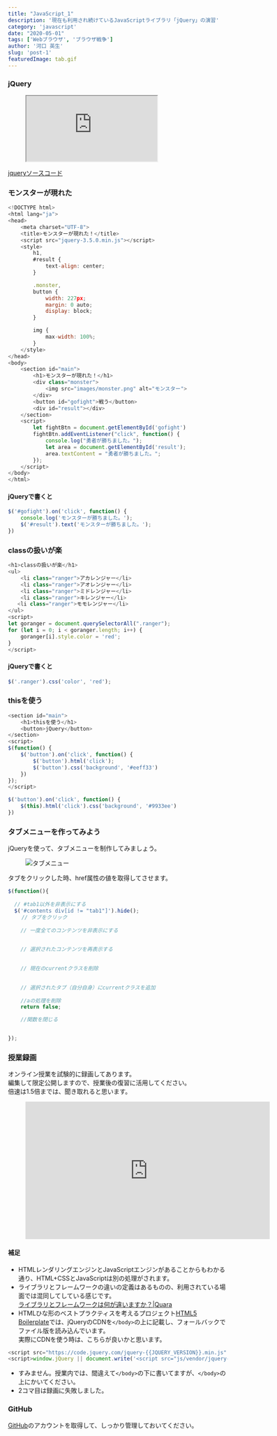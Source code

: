 ```yaml
---
title: "JavaScript_1"
description: '現在も利用され続けているJavaScriptライブラリ「jQuery」の演習'
category: 'javascript'
date: "2020-05-01"
tags: ['Webブラウザ', 'ブラウザ戦争']
author: '河口 英生'
slug: 'post-1'
featuredImage: tab.gif
---
```

<div class="post-section">
<h3 class="title is-5" >jQuery</h3>
<figure class="is-fullwidth slide">
  <iframe src="https://drive.google.com/file/d/1dm6vOaAE_49Oo-5b0rUBkLZOm1l8lXFS/preview"></iframe>
</figure>

[jqueryソースコード](https://drive.google.com/open?id=17LSj9m-K_G2d-LX3H-MERdCbILl6DxjP)

</div>
<div class="post-section">
<h3 class="title is-5" >モンスターが現れた</h3>

```javascript
<!DOCTYPE html>
<html lang="ja">
<head>
    <meta charset="UTF-8">
    <title>モンスターが現れた！</title>
    <script src="jquery-3.5.0.min.js"></script>
    <style>
        h1,
        #result {
            text-align: center;
        }

        .monster,
        button {
            width: 227px;
            margin: 0 auto;
            display: block;
        }

        img {
            max-width: 100%;
        }
    </style>
</head>
<body>
    <section id="main">
        <h1>モンスターが現れた！</h1>
        <div class="monster">
            <img src="images/monster.png" alt="モンスター">
        </div>
        <button id="gofight">戦う</button>
        <div id="result"></div>
    </section>
    <script>
        let fightBtn = document.getElementById('gofight')
        fightBtn.addEventListener("click", function() {
            console.log("勇者が勝ちました。");
            let area = document.getElementById('result');
            area.textContent = "勇者が勝ちました。";
        });
    </script>
</body>
</html>
```

<h4 class="title is-6" >jQueryで書くと</h4>

```javascript
$('#gofight').on('click', function() {
    console.log('モンスターが勝ちました。');
    $('#result').text('モンスターが勝ちました。');
})
```

</div>
<div class="post-section">
<h3 class="title is-5" >classの扱いが楽</h3>

```javascript
<h1>classの扱いが楽</h1>
<ul>
    <li class="ranger">アカレンジャー</li>
    <li class="ranger">アオレンジャー</li>
    <li class="ranger">ミドレンジャー</li>
    <li class="ranger">キレンジャー</li>
   <li class="ranger">モモレンジャー</li>
</ul>
<script>
let goranger = document.querySelectorAll(".ranger");
for (let i = 0; i < goranger.length; i++) {
    goranger[i].style.color = 'red';
}
</script>
```

<h4 class="title is-6" >jQueryで書くと</h4>

```javascript
$('.ranger').css('color', 'red');
```
<h3 class="title is-5" >thisを使う</h3>

```javascript
<section id="main">
    <h1>thisを使う</h1>
    <button>jQuery</button>
</section>
<script>
$(function() {
    $('button').on('click', function() {
        $('button').html('click');
        $('button').css('background', '#eeff33')
    })
});
</script>
```

```javascript
$('button').on('click', function() {
    $(this).html('click').css('background', '#9933ee')
})
```

</div>
<div class="post-section">
<h3 class="title is-5" >タブメニューを作ってみよう</h3>

jQueryを使って、タブメニューを制作してみましょう。

<figure class="is-fullwidth">

![タブメニュー](https://drive.google.com/uc?export=view&id=1CwhwbQHOFcJhUOIPYNweoISbHAjiIYQZ)

</figure>

タブをクリックした時、href属性の値を取得してさせます。

```javascript
$(function(){
  
  // #tab1以外を非表示にする
  $('#contents div[id != "tab1"]').hide();
　　 // タブをクリック
  
    // 一度全てのコンテンツを非表示にする
    

    // 選択されたコンテンツを再表示する
    

    // 現在のcurrentクラスを削除
    

    // 選択されたタブ（自分自身）にcurrentクラスを追加
    
    //aの処理を削除
    return false;

    //関数を閉じる


});
```

</div>
<div class="post-section">
<h3 class="title is-5" >授業録画</h3>

オンライン授業を試験的に録画してあります。  
編集して限定公開しますので、授業後の復習に活用してください。  
倍速は1.5倍までは、聞き取れると思います。

<figure class="is-fullwidth movie">
<iframe width="560" height="315" src="https://www.youtube.com/embed/A320FF30-9M" frameborder="0" allow="accelerometer; autoplay; encrypted-media; gyroscope; picture-in-picture" allowfullscreen></iframe>
</figure>

<h4 class="title is-6">補足</h4>

+ HTMLレンダリングエンジンとJavaScriptエンジンがあることからもわかる通り、HTML+CSSとJavaScriptは別の処理がされます。
+ ライブラリとフレームワークの違いの定義はあるものの、利用されている場面では混同してしている感じです。  
[ライブラリとフレームワークは何が違いますか？|Quara](https://jp.quora.com/ライブラリとフレームワークは何が違いますか)
+ HTMLひな形のベストプラクティスを考えるプロジェクト[HTML5 Boilerplate](https://html5boilerplate.com/)では、jQueryのCDNを`</body>`の上に記載し、フォールバックでファイル版を読み込んでいます。  
実際にCDNを使う時は、こちらが良いかと思います。
```javascript
<script src="https://code.jquery.com/jquery-{{JQUERY_VERSION}}.min.js" integrity="{{JQUERY_SRI_HASH}}" crossorigin="anonymous"></script>
<script>window.jQuery || document.write('<script src="js/vendor/jquery-{{JQUERY_VERSION}}.min.js"><\/script>')</script>
```
+ すみません。授業内では、間違えて`</body>`の下に書いてますが、`</body>`の上にかいてください。
+ 2コマ目は録画に失敗しました。


</div>
<div class="post-section">
<h3 class="title is-5" >GitHub</h3>

[GitHub](https://github.co.jp/)のアカウントを取得して、しっかり管理しておいてください。